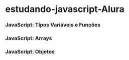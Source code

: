 # estudando-javascript-Alura

### JavaScript: Tipos Variáveis e Funções
### JavaScript: Arrays
### JavaScript: Objetos